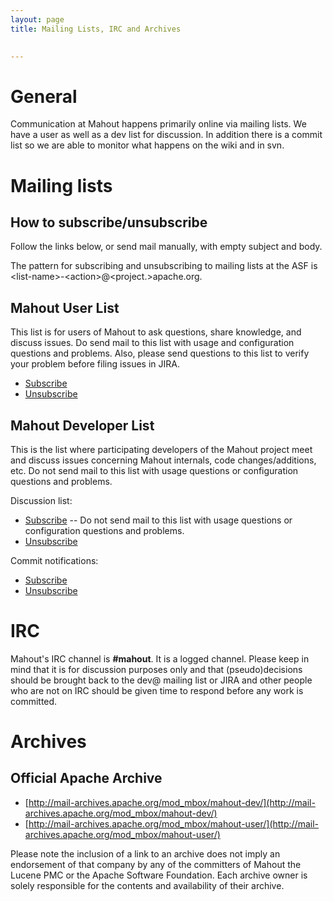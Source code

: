 ```yaml
---
layout: page
title: Mailing Lists, IRC and Archives

    
---
```


# General

Communication at Mahout happens primarily online via mailing lists. We have
a user as well as a dev list for discussion. In addition there is a commit
list so we are able to monitor what happens on the wiki and in svn.

<a name="MailingLists,IRCandArchives-Mailinglists"></a>
# Mailing lists

## How to subscribe/unsubscribe

Follow the links below, or send mail manually, with empty subject and body. 

The pattern for subscribing and unsubscribing to  mailing lists at the ASF 
is &lt;list-name&gt;-&lt;action&gt;@&lt;project.&gt;apache.org.

<a name="MailingLists,IRCandArchives-MahoutUserList"></a>
## Mahout User List

This list is for users of Mahout to ask questions, share knowledge, and
discuss issues. Do send mail to this list with usage and configuration
questions and problems. Also, please send questions to this list to verify
your problem before filing issues in JIRA. 

* [Subscribe](mailto:user-subscribe@mahout.apache.org)
* [Unsubscribe](mailto:user-unsubscribe@mahout.apache.org)

<a name="MailingLists,IRCandArchives-MahoutDeveloperList"></a>
## Mahout Developer List

This is the list where participating developers of the Mahout project meet
and discuss issues concerning Mahout internals, code changes/additions,
etc. Do not send mail to this list with usage questions or configuration
questions and problems. 

Discussion list: 

* [Subscribe](mailto:dev-subscribe@mahout.apache.org)
 -- Do not send mail to this list with usage questions or configuration
questions and problems. 
* [Unsubscribe](mailto:dev-unsubscribe@mahout.apache.org)

Commit notifications: 

* [Subscribe](mailto:commits-subscribe@mahout.apache.org)
* [Unsubscribe](mailto:commits-unsubscribe@mahout.apache.org)

<a name="MailingLists,IRCandArchives-IRC"></a>
# IRC

Mahout's IRC channel is **#mahout**.  It is a logged channel.  Please keep in
mind that it is for discussion purposes only and that (pseudo)decisions
should be brought back to the dev@ mailing list or JIRA and other people
who are not on IRC should be given time to respond before any work is
committed.

<a name="MailingLists,IRCandArchives-Archives"></a>
# Archives

<a name="MailingLists,IRCandArchives-OfficialApacheArchive"></a>
## Official Apache Archive

* [http://mail-archives.apache.org/mod_mbox/mahout-dev/](http://mail-archives.apache.org/mod_mbox/mahout-dev/)
* [http://mail-archives.apache.org/mod_mbox/mahout-user/](http://mail-archives.apache.org/mod_mbox/mahout-user/)

Please note the inclusion of a link to an archive does not imply an
endorsement of that company by any of the committers of Mahout the Lucene
PMC or the Apache Software Foundation. Each archive owner is solely
responsible for the contents and availability of their archive.

